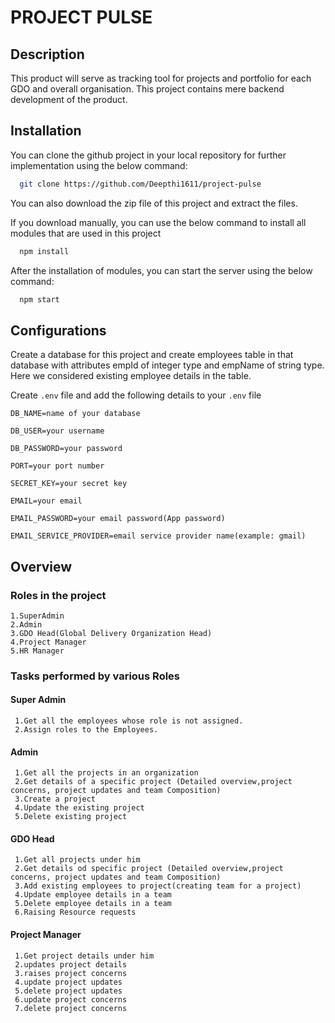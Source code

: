 
# PROJECT PULSE





## Description

This product will serve as tracking tool for projects and portfolio for each GDO and overall organisation. This project contains mere backend development of the product.

## Installation

You can clone the github project in your local repository for further implementation using the below command:

```bash
  git clone https://github.com/Deepthi1611/project-pulse
```

You can also download the zip file of this project and extract the files.

If you download manually, you can use the below command to install all modules that are used in this project

```bash
  npm install
```

After the installation of modules, you can start the server using the below command:

```bash
  npm start
```



    
## Configurations

Create a database for this project and create employees table in that database with attributes empId of integer type and empName of string type. Here we considered existing employee details in the table.

Create ```.env``` file and add the following details to your ```.env``` file

```
DB_NAME=name of your database

DB_USER=your username

DB_PASSWORD=your password

PORT=your port number

SECRET_KEY=your secret key

EMAIL=your email

EMAIL_PASSWORD=your email password(App password)

EMAIL_SERVICE_PROVIDER=email service provider name(example: gmail)
```

## Overview

### Roles in the project

```
1.SuperAdmin
2.Admin
3.GDO Head(Global Delivery Organization Head)
4.Project Manager
5.HR Manager
```

### Tasks performed by various Roles

#### Super Admin

```
 1.Get all the employees whose role is not assigned.
 2.Assign roles to the Employees.
```

#### Admin

```
 1.Get all the projects in an organization
 2.Get details of a specific project (Detailed overview,project concerns, project updates and team Composition)
 3.Create a project
 4.Update the existing project
 5.Delete existing project
```

#### GDO Head

```
 1.Get all projects under him
 2.Get details od specific project (Detailed overview,project concerns, project updates and team Composition)
 3.Add existing employees to project(creating team for a project)
 4.Update employee details in a team
 5.Delete employee details in a team
 6.Raising Resource requests
```

#### Project Manager

```
 1.Get project details under him
 2.updates project details
 3.raises project concerns
 4.update project updates
 5.delete project updates
 6.update project concerns
 7.delete project concerns 
```
